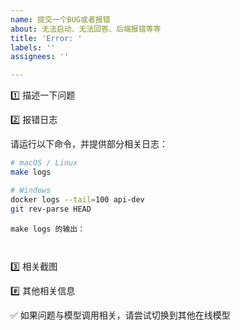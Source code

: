 ```yaml
---
name: 提交一个BUG或者报错
about: 无法启动、无法回答、后端报错等等
title: 'Error: '
labels: ''
assignees: ''

---
```


1️⃣ 描述一下问题

<!-- 简单描述一下问题（如何产生的，什么情况下，进行什么操作的时候）-->



2️⃣ 报错日志

请运行以下命令，并提供部分相关日志：

```sh
# macOS / Linux
make logs

# Windows
docker logs --tail=100 api-dev
git rev-parse HEAD
```

<!-- 在下面粘贴日志的输出 -->

```
make logs 的输出：



```


3️⃣ 相关截图




#️⃣ 其他相关信息


✅ 如果问题与模型调用相关，请尝试切换到其他在线模型
